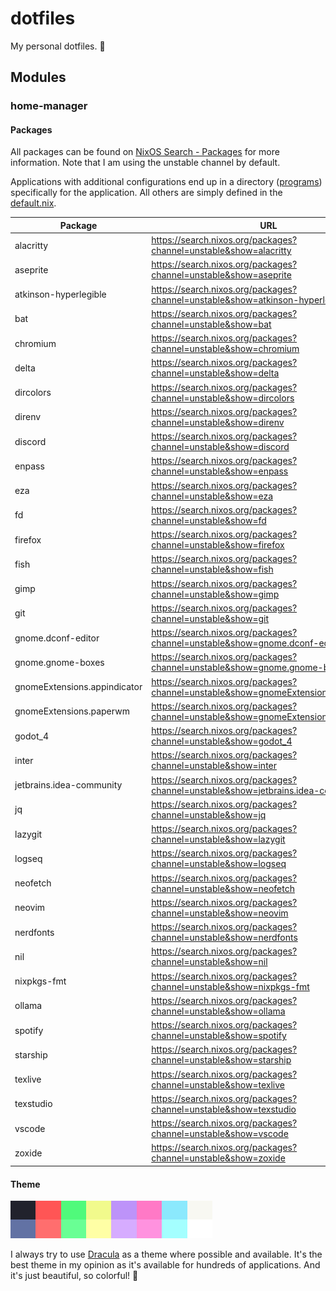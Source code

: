 # dotfiles

My personal dotfiles. 🔧

## Modules

### home-manager

#### Packages

All packages can be found on [NixOS Search - Packages](https://search.nixos.org/packages) for more information.
Note that I am using the unstable channel by default.

Applications with additional configurations end up in a directory ([programs](modules/home-manager/packages/)) specifically for the application. All others are simply defined in the [default.nix](modules/home-manager/packages/default.nix).

| Package                      | URL                                                                                  |
| ---------------------------- | ------------------------------------------------------------------------------------ |
| alacritty                    | https://search.nixos.org/packages?channel=unstable&show=alacritty                    |
| aseprite                     | https://search.nixos.org/packages?channel=unstable&show=aseprite                     |
| atkinson-hyperlegible        | https://search.nixos.org/packages?channel=unstable&show=atkinson-hyperlegible        |
| bat                          | https://search.nixos.org/packages?channel=unstable&show=bat                          |
| chromium                     | https://search.nixos.org/packages?channel=unstable&show=chromium                     |
| delta                        | https://search.nixos.org/packages?channel=unstable&show=delta                        |
| dircolors                    | https://search.nixos.org/packages?channel=unstable&show=dircolors                    |
| direnv                       | https://search.nixos.org/packages?channel=unstable&show=direnv                       |
| discord                      | https://search.nixos.org/packages?channel=unstable&show=discord                      |
| enpass                       | https://search.nixos.org/packages?channel=unstable&show=enpass                       |
| eza                          | https://search.nixos.org/packages?channel=unstable&show=eza                          |
| fd                           | https://search.nixos.org/packages?channel=unstable&show=fd                           |
| firefox                      | https://search.nixos.org/packages?channel=unstable&show=firefox                      |
| fish                         | https://search.nixos.org/packages?channel=unstable&show=fish                         |
| gimp                         | https://search.nixos.org/packages?channel=unstable&show=gimp                         |
| git                          | https://search.nixos.org/packages?channel=unstable&show=git                          |
| gnome.dconf-editor           | https://search.nixos.org/packages?channel=unstable&show=gnome.dconf-editor           |
| gnome.gnome-boxes            | https://search.nixos.org/packages?channel=unstable&show=gnome.gnome-boxes            |
| gnomeExtensions.appindicator | https://search.nixos.org/packages?channel=unstable&show=gnomeExtensions.appindicator |
| gnomeExtensions.paperwm      | https://search.nixos.org/packages?channel=unstable&show=gnomeExtensions.paperwm      |
| godot_4                      | https://search.nixos.org/packages?channel=unstable&show=godot_4                      |
| inter                        | https://search.nixos.org/packages?channel=unstable&show=inter                        |
| jetbrains.idea-community     | https://search.nixos.org/packages?channel=unstable&show=jetbrains.idea-community     |
| jq                           | https://search.nixos.org/packages?channel=unstable&show=jq                           |
| lazygit                      | https://search.nixos.org/packages?channel=unstable&show=lazygit                      |
| logseq                       | https://search.nixos.org/packages?channel=unstable&show=logseq                       |
| neofetch                     | https://search.nixos.org/packages?channel=unstable&show=neofetch                     |
| neovim                       | https://search.nixos.org/packages?channel=unstable&show=neovim                       |
| nerdfonts                    | https://search.nixos.org/packages?channel=unstable&show=nerdfonts                    |
| nil                          | https://search.nixos.org/packages?channel=unstable&show=nil                          |
| nixpkgs-fmt                  | https://search.nixos.org/packages?channel=unstable&show=nixpkgs-fmt                  |
| ollama                       | https://search.nixos.org/packages?channel=unstable&show=ollama                       |
| spotify                      | https://search.nixos.org/packages?channel=unstable&show=spotify                      |
| starship                     | https://search.nixos.org/packages?channel=unstable&show=starship                     |
| texlive                      | https://search.nixos.org/packages?channel=unstable&show=texlive                      |
| texstudio                    | https://search.nixos.org/packages?channel=unstable&show=texstudio                    |
| vscode                       | https://search.nixos.org/packages?channel=unstable&show=vscode                       |
| zoxide                       | https://search.nixos.org/packages?channel=unstable&show=zoxide                       |

#### Theme

![](assets/dracula.png)

I always try to use [Dracula](https://draculatheme.com/) as a theme where possible and available.
It's the best theme in my opinion as it's available for hundreds of applications.
And it's just beautiful, so colorful! 🤩
